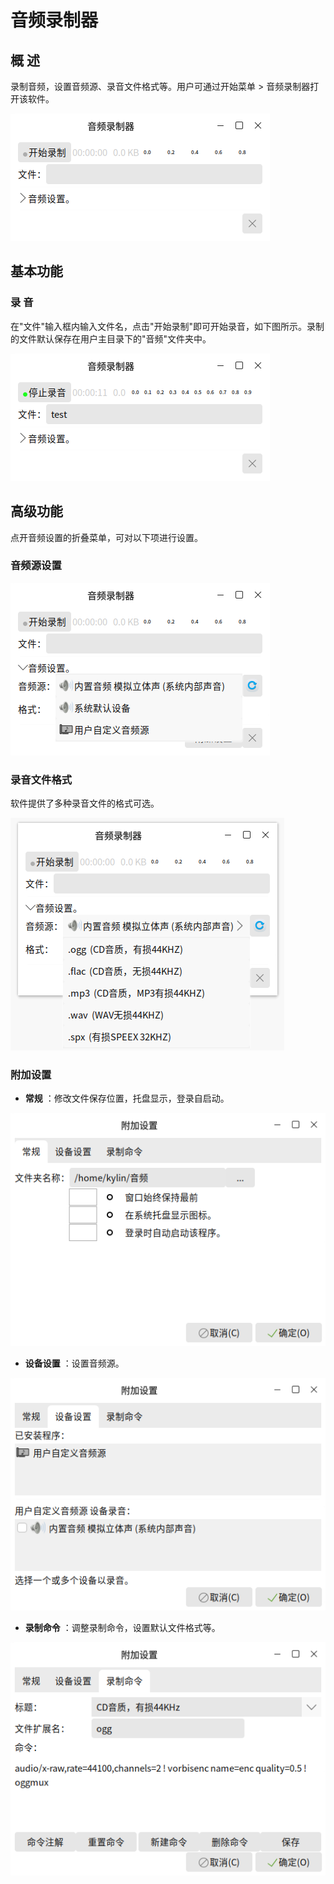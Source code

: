 # 音频录制器
## 概 述
录制音频，设置音频源、录音文件格式等。用户可通过开始菜单 > 音频录制器打开该软件。

![图1 音频录制器](image/1.png)
<br>

## 基本功能
### 录 音
在"文件"输入框内输入文件名，点击"开始录制"即可开始录音，如下图所示。录制的文件默认保存在用户主目录下的"音频"文件夹中。

![图2 正在录音](image/2.png)
<br>

## 高级功能
点开音频设置的折叠菜单，可对以下项进行设置。

### 音频源设置

![图3 音频源设置](image/3.png)
<br>

### 录音文件格式
软件提供了多种录音文件的格式可选。

![图4 格式设置](image/4.png)
<br>

### 附加设置

- **常规** ：修改文件保存位置，托盘显示，登录自启动。
  
![图5 常规标签页](image/5.png)

- **设备设置** ：设置音频源。
 
![图6 设备设置标签页](image/6.png)

- **录制命令** ：调整录制命令，设置默认文件格式等。
  
![图7 录制命令标签页](image/7.png)
<br>

